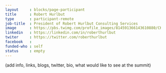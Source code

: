 ```yaml
---
layout     : blocks/page-participant
title      : Robert Hurlbut
type       : participant-remote
job-title  : President of Robert Hurlbut Consulting Services
image      : https://pbs.twimg.com/profile_images/814591366143610880/CKVLcioK.jpg
linkedin   : https://linkedin.com/in/roberthurlbut
twiter     : https://twitter.com/roberthurlbut
facebook   :
funded-who : self
status     : empty
---
```


(add info, links, blogs, twitter, bio, what would like to see at the summit)
